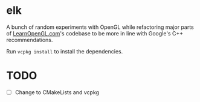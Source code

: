 # elk

A bunch of random experiments with OpenGL while refactoring major parts of [LearnOpenGL.com](https://learnopengl.com)'s codebase to be more in line with Google's C++ recommendations.

Run `vcpkg install` to install the dependencies.

# TODO

- [ ] Change to CMakeLists and vcpkg
